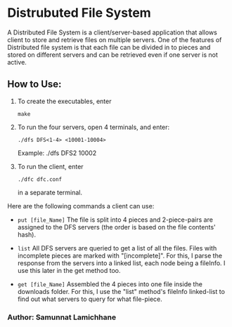 # Distrubuted File System

A Distributed File System is a client/server-based application that allows client to store and retrieve files on multiple servers. One of the features of Distributed file system is that each file can be divided in to pieces and stored on different servers and can be retrieved even if one server is not active.

## How to Use:
1. To create the executables, enter

    ```make```

2. To run the four servers, open 4 terminals, and enter:
    
    ```./dfs DFS<1-4> <10001-10004>```
    
    Example: ./dfs DFS2 10002


2. To run the client, enter

    ```./dfc dfc.conf```

    in a separate terminal.


Here are the following commands a client can use:

- ```put [file_Name]```
The file is split into 4 pieces and 2-piece-pairs are assigned to the DFS servers (the order is based on the file contents' hash).

- ```list```
All DFS servers are queried to get a list of all the files. Files with incomplete pieces are marked with "[incomplete]". For this, I parse the response from the servers into a linked list, each node being a fileInfo. I use this later in the get method too.

- ```get [file_Name]```
Assembled the 4 pieces into one file inside the downloads folder. For this, I use the "list" method's fileInfo linked-list to find out what servers to query for what file-piece.

### Author: Samunnat Lamichhane